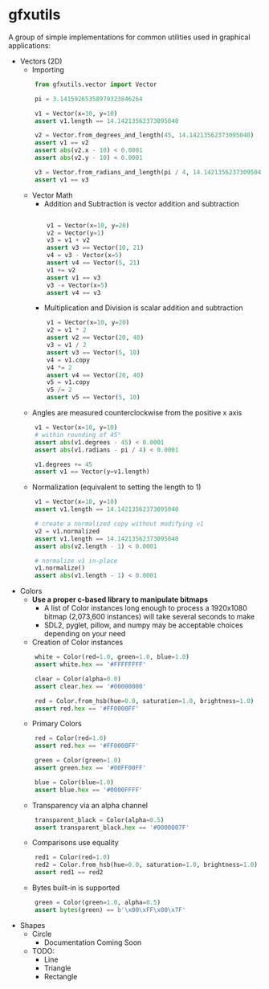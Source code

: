 # gfxutils
A group of simple implementations for common utilities used in graphical applications:
- Vectors (2D)
    - Importing
    ```python
        from gfxutils.vector import Vector

        pi = 3.14159265358979323846264

        v1 = Vector(x=10, y=10)
        assert v1.length == 14.14213562373095048

        v2 = Vector.from_degrees_and_length(45, 14.14213562373095048)
        assert v1 == v2
        assert abs(v2.x - 10) < 0.0001
        assert abs(v2.y - 10) < 0.0001

        v3 = Vector.from_radians_and_length(pi / 4, 14.14213562373095048)
        assert v1 == v3

    ```
    - Vector Math
        - Addition and Subtraction is vector addition and subtraction
        ```python

            v1 = Vector(x=10, y=20)
            v2 = Vector(y=1)
            v3 = v1 + v2
            assert v3 == Vector(10, 21)
            v4 = v3 - Vector(x=5)
            assert v4 == Vector(5, 21)
            v1 += v2
            assert v1 == v3
            v3 -= Vector(x=5)
            assert v4 == v3
        ```
        - Multiplication and Division is scalar addition and subtraction
        ```python
            v1 = Vector(x=10, y=20)
            v2 = v1 * 2
            assert v2 == Vector(20, 40)
            v3 = v1 / 2
            assert v3 == Vector(5, 10)
            v4 = v1.copy
            v4 *= 2
            assert v4 == Vector(20, 40)
            v5 = v1.copy
            v5 /= 2
            assert v5 == Vector(5, 10)
        ```
    - Angles are measured counterclockwise from the positive x axis
    ```python
        v1 = Vector(x=10, y=10)
        # within rounding of 45°
        assert abs(v1.degrees - 45) < 0.0001
        assert abs(v1.radians - pi / 4) < 0.0001

        v1.degrees += 45
        assert v1 == Vector(y=v1.length)
    ```
    - Normalization (equivalent to setting the length to 1)
    ```python
        v1 = Vector(x=10, y=10)
        assert v1.length == 14.14213562373095048

        # create a normalized copy without modifying v1
        v2 = v1.normalized
        assert v1.length == 14.14213562373095048
        assert abs(v2.length - 1) < 0.0001

        # normalize v1 in-place
        v1.normalize()
        assert abs(v1.length - 1) < 0.0001
    ```
- Colors
    - __Use a proper c-based library to manipulate bitmaps__
        - A list of Color instances long enough to process a 1920x1080 bitmap (2,073,600 instances) will take several seconds to make
        - SDL2, pyglet, pillow, and numpy may be acceptable choices depending on your need
    - Creation of Color instances
    ```python
        white = Color(red=1.0, green=1.0, blue=1.0)
        assert white.hex == '#FFFFFFFF'

        clear = Color(alpha=0.0)
        assert clear.hex == '#00000000'

        red = Color.from_hsb(hue=0.0, saturation=1.0, brightness=1.0)
        assert red.hex == '#FF0000FF'
    ```
    - Primary Colors
    ```python
        red = Color(red=1.0)
        assert red.hex == '#FF0000FF'

        green = Color(green=1.0)
        assert green.hex == '#00FF00FF'

        blue = Color(blue=1.0)
        assert blue.hex == '#0000FFFF'
    ```
    - Transparency via an alpha channel
    ```python
        transparent_black = Color(alpha=0.5)
        assert transparent_black.hex == '#0000007F'
    ```
    - Comparisons use equality
    ```python
        red1 = Color(red=1.0)
        red2 = Color.from_hsb(hue=0.0, saturation=1.0, brightness=1.0)
        assert red1 == red2
    ```
    - Bytes built-in is supported
    ```python
        green = Color(green=1.0, alpha=0.5)
        assert bytes(green) == b'\x00\xFF\x00\x7F'
    ```
- Shapes
    - Circle
        - Documentation Coming Soon
    - TODO:
        - Line
        - Triangle
        - Rectangle
